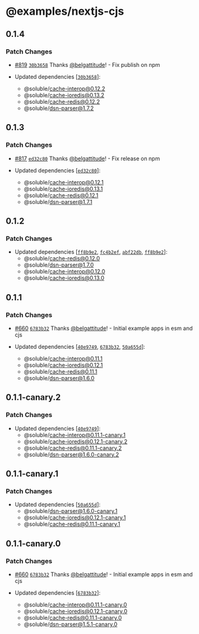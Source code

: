 # @examples/nextjs-cjs

## 0.1.4

### Patch Changes

- [#819](https://github.com/soluble-io/cache-interop/pull/819) [`30b3658`](https://github.com/soluble-io/cache-interop/commit/30b365867b42eae34d764e1fd5cbea1f02d8c76a) Thanks [@belgattitude](https://github.com/belgattitude)! - Fix publish on npm

- Updated dependencies [[`30b3658`](https://github.com/soluble-io/cache-interop/commit/30b365867b42eae34d764e1fd5cbea1f02d8c76a)]:
  - @soluble/cache-interop@0.12.2
  - @soluble/cache-ioredis@0.13.2
  - @soluble/cache-redis@0.12.2
  - @soluble/dsn-parser@1.7.2

## 0.1.3

### Patch Changes

- [#817](https://github.com/soluble-io/cache-interop/pull/817) [`ed32c80`](https://github.com/soluble-io/cache-interop/commit/ed32c80e1016a2fd6c50dcd1bd19c49613d0f758) Thanks [@belgattitude](https://github.com/belgattitude)! - Fix release on npm

- Updated dependencies [[`ed32c80`](https://github.com/soluble-io/cache-interop/commit/ed32c80e1016a2fd6c50dcd1bd19c49613d0f758)]:
  - @soluble/cache-interop@0.12.1
  - @soluble/cache-ioredis@0.13.1
  - @soluble/cache-redis@0.12.1
  - @soluble/dsn-parser@1.7.1

## 0.1.2

### Patch Changes

- Updated dependencies [[`ff8b9e2`](https://github.com/soluble-io/cache-interop/commit/ff8b9e2bc54f445b998206c5b40da4c92dc377da), [`fc4b2ef`](https://github.com/soluble-io/cache-interop/commit/fc4b2ef685a5712f4bd645a46cb30f08f5cc011f), [`abf22db`](https://github.com/soluble-io/cache-interop/commit/abf22db1541dd551fa0e44feec7bf530428869a9), [`ff8b9e2`](https://github.com/soluble-io/cache-interop/commit/ff8b9e2bc54f445b998206c5b40da4c92dc377da)]:
  - @soluble/cache-redis@0.12.0
  - @soluble/dsn-parser@1.7.0
  - @soluble/cache-interop@0.12.0
  - @soluble/cache-ioredis@0.13.0

## 0.1.1

### Patch Changes

- [#660](https://github.com/soluble-io/cache-interop/pull/660) [`6783b32`](https://github.com/soluble-io/cache-interop/commit/6783b3217e4caebfe0117ff9190bb3f54c014859) Thanks [@belgattitude](https://github.com/belgattitude)! - Initial example apps in esm and cjs

- Updated dependencies [[`40e9749`](https://github.com/soluble-io/cache-interop/commit/40e9749542bd81ac2c064384342e769e38e2d7ca), [`6783b32`](https://github.com/soluble-io/cache-interop/commit/6783b3217e4caebfe0117ff9190bb3f54c014859), [`50a655d`](https://github.com/soluble-io/cache-interop/commit/50a655dc4db0eab0b63f0b73e14e0a998768d954)]:
  - @soluble/cache-interop@0.11.1
  - @soluble/cache-ioredis@0.12.1
  - @soluble/cache-redis@0.11.1
  - @soluble/dsn-parser@1.6.0

## 0.1.1-canary.2

### Patch Changes

- Updated dependencies [[`40e9749`](https://github.com/soluble-io/cache-interop/commit/40e9749542bd81ac2c064384342e769e38e2d7ca)]:
  - @soluble/cache-interop@0.11.1-canary.1
  - @soluble/cache-ioredis@0.12.1-canary.2
  - @soluble/cache-redis@0.11.1-canary.2
  - @soluble/dsn-parser@1.6.0-canary.2

## 0.1.1-canary.1

### Patch Changes

- Updated dependencies [[`50a655d`](https://github.com/soluble-io/cache-interop/commit/50a655dc4db0eab0b63f0b73e14e0a998768d954)]:
  - @soluble/dsn-parser@1.6.0-canary.1
  - @soluble/cache-ioredis@0.12.1-canary.1
  - @soluble/cache-redis@0.11.1-canary.1

## 0.1.1-canary.0

### Patch Changes

- [#660](https://github.com/soluble-io/cache-interop/pull/660) [`6783b32`](https://github.com/soluble-io/cache-interop/commit/6783b3217e4caebfe0117ff9190bb3f54c014859) Thanks [@belgattitude](https://github.com/belgattitude)! - Initial example apps in esm and cjs

- Updated dependencies [[`6783b32`](https://github.com/soluble-io/cache-interop/commit/6783b3217e4caebfe0117ff9190bb3f54c014859)]:
  - @soluble/cache-interop@0.11.1-canary.0
  - @soluble/cache-ioredis@0.12.1-canary.0
  - @soluble/cache-redis@0.11.1-canary.0
  - @soluble/dsn-parser@1.5.1-canary.0

